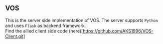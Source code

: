 ## VOS

This is the server side implementation of VOS. The server supports `Python` and uses `Flask` as backend framework.   
Find the allied client side code (here)[https://github.com/AKS1996/VOS-Client.git]

